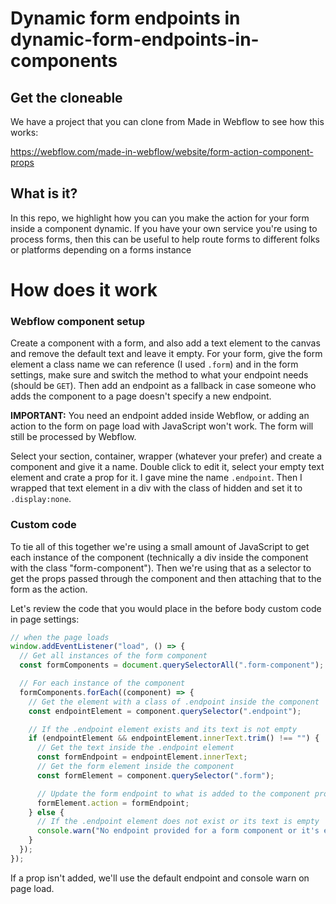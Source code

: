 # Dynamic form endpoints in dynamic-form-endpoints-in-components

## Get the cloneable

We have a project that you can clone from Made in Webflow to see how this works:

https://webflow.com/made-in-webflow/website/form-action-component-props

## What is it?

In this repo, we highlight how you can you make the action for your form inside a component dynamic. If you have your own service you're using to process forms, then this can be useful to help route forms to different folks or platforms depending on a forms instance

# How does it work

### Webflow component setup

Create a component with a form, and also add a text element to the canvas and remove the default text and leave it empty.
For your form, give the form element a class name we can reference (I used `.form`) and in the form settings, make sure and switch the method to what your endpoint needs (should be `GET`). Then add an endpoint as a fallback in case someone who adds the component to a page doesn't specify a new endpoint.

**IMPORTANT:** You need an endpoint added inside Webflow, or adding an action to the form on page load with JavaScript won't work. The form will still be processed by Webflow.

Select your section, container, wrapper (whatever your prefer) and create a component and give it a name. Double click to edit it, select your empty text element and crate a prop for it. I gave mine the name `.endpoint`.
Then I wrapped that text element in a div with the class of hidden and set it to `.display:none`.

### Custom code

To tie all of this together we're using a small amount of JavaScript to get each instance of the component (technically a div inside the component with the class "form-component"). Then we're using that as a selector to get the props passed through the component and then attaching that to the form as the action.

Let's review the code that you would place in the before body custom code in page settings:

```javascript
// when the page loads
window.addEventListener("load", () => {
  // Get all instances of the form component
  const formComponents = document.querySelectorAll(".form-component");

  // For each instance of the component
  formComponents.forEach((component) => {
    // Get the element with a class of .endpoint inside the component
    const endpointElement = component.querySelector(".endpoint");

    // If the .endpoint element exists and its text is not empty
    if (endpointElement && endpointElement.innerText.trim() !== "") {
      // Get the text inside the .endpoint element
      const formEndpoint = endpointElement.innerText;
      // Get the form element inside the component
      const formElement = component.querySelector(".form");

      // Update the form endpoint to what is added to the component prop
      formElement.action = formEndpoint;
    } else {
      // If the .endpoint element does not exist or its text is empty
      console.warn("No endpoint provided for a form component or it's empty.");
    }
  });
});
```

If a prop isn't added, we'll use the default endpoint and console warn on page load.
